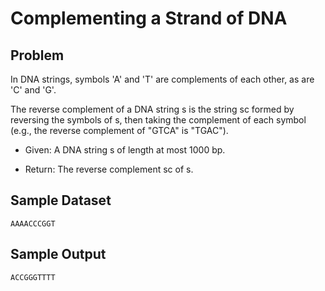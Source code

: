 # Complementing a Strand of DNA

## Problem
In DNA strings, symbols 'A' and 'T' are complements of each other, as are 'C' and 'G'.

The reverse complement of a DNA string s is the string sc formed by reversing the symbols of s, then taking the complement of each symbol (e.g., the reverse complement of "GTCA" is "TGAC").

+ Given: A DNA string s of length at most 1000 bp.

+ Return: The reverse complement sc of s.

## Sample Dataset
```
AAAACCCGGT
```
## Sample Output
```
ACCGGGTTTT
```